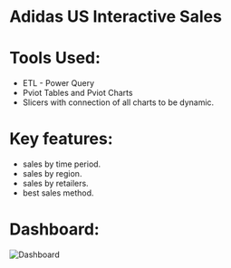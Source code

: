 # Adidas US Interactive Sales 
# Tools Used:
- ETL - Power Query 
- Pviot Tables and Pviot Charts
- Slicers with connection of all charts to be dynamic.
# Key features:
- sales by time period.
- sales by region.
- sales by retailers.
- best sales method.
# Dashboard:
![Dashboard](https://github.com/user-attachments/assets/0c32daef-d725-4db6-9957-a59041250a38)
